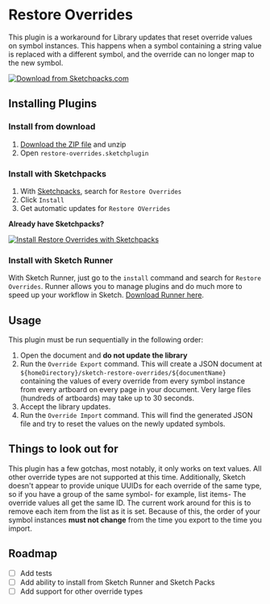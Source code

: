 # Restore Overrides

This plugin is a workaround for Library updates that reset override values on symbol instances. This happens when a symbol containing a string value is replaced with a different symbol, and the override can no longer map to the new symbol.

[![Download from Sketchpacks.com](https://badges.sketchpacks.com/plugins/restore-overrides/version.svg)](https://api.sketchpacks.com/v1/plugins/restore-overrides/download)


## Installing Plugins

### Install from download
1. [Download the ZIP file](https://github.com/danielthall/restore-overrides/archive/master.zip) and unzip
2. Open `restore-overrides.sketchplugin`

### Install with Sketchpacks
1. With [Sketchpacks](https://sketchpacks.com), search for `Restore Overrides`
2. Click `Install`
3. Get automatic updates for `Restore OVerrides`

**Already have Sketchpacks?**

[![Install Restore Overrides with Sketchpacks](http://sketchpacks-com.s3.amazonaws.com/assets/badges/sketchpacks-badge-install.png "Install Restore Overrides with Sketchpacks")](https://sketchpacks.com/danielthall/restore-overrides/install)

### Install with Sketch Runner
With Sketch Runner, just go to the `install` command and search for `Restore Overrides`. Runner allows you to manage plugins and do much more to speed up your workflow in Sketch. [Download Runner here](http://www.sketchrunner.com).


## Usage

This plugin must be run sequentially in the following order:
1. Open the document and **do not update the library**
2. Run the `Override Export` command. This will create a JSON document at `${homeDirectory}/sketch-restore-overrides/${documentName}` containing the values of every override from every symbol instance from every artboard on every page in your document. Very large files (hundreds of artboards) may take up to 30 seconds.
3. Accept the library updates.
4. Run the `Override Import` command. This will find the generated JSON file and try to reset the values on the newly updated symbols.

## Things to look out for

This plugin has a few gotchas, most notably, it only works on text values. All other override types are not supported at this time. Additionally, Sketch doesn't appear to provide unique UUIDs for each override of the same type, so if you have a group of the same symbol- for example, list items- The override values all get the same ID. The current work around for this is to remove each item from the list as it is set. Because of this, the order of your symbol instances **must not change** from the time you export to the time you import.

## Roadmap
- [ ] Add tests
- [ ] Add ability to install from Sketch Runner and Sketch Packs
- [ ] Add support for other override types
